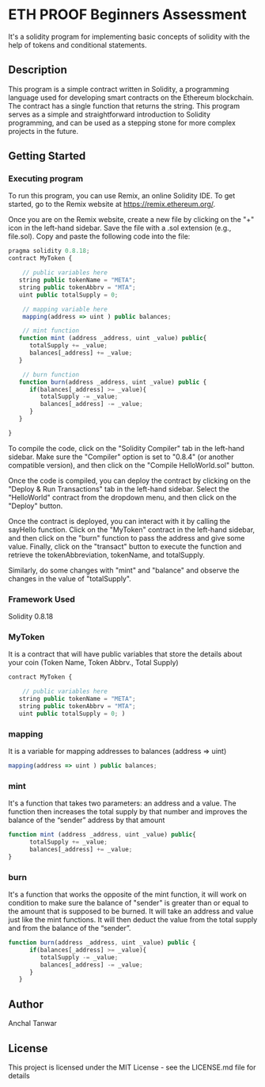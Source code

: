# ETH PROOF Beginners Assessment
It's a solidity program for implementing basic concepts of solidity with the help of tokens and conditional statements.

## Description
This program is a simple contract written in Solidity, a programming language used for developing smart contracts on the Ethereum blockchain. The contract has a single function that returns the string. This program serves as a simple and straightforward introduction to Solidity programming, and can be used as a stepping stone for more complex projects in the future.

## Getting Started

### Executing program

To run this program, you can use Remix, an online Solidity IDE. To get started, go to the Remix website at https://remix.ethereum.org/.

Once you are on the Remix website, create a new file by clicking on the "+" icon in the left-hand sidebar. Save the file with a .sol extension (e.g., file.sol). Copy and paste the following code into the file:
```javascript
pragma solidity 0.8.18;
contract MyToken {

    // public variables here
   string public tokenName = "META";
   string public tokenAbbrv = "MTA";
   uint public totalSupply = 0;

    // mapping variable here
    mapping(address => uint ) public balances; 

    // mint function
   function mint (address _address, uint _value) public{
      totalSupply += _value;
      balances[_address] += _value;
   }

    // burn function
   function burn(address _address, uint _value) public {
      if(balances[_address] >= _value){
         totalSupply -= _value;
         balances[_address] -= _value;
      }
   }

}
```


To compile the code, click on the "Solidity Compiler" tab in the left-hand sidebar. Make sure the "Compiler" option is set to "0.8.4" (or another compatible version), and then click on the "Compile HelloWorld.sol" button.

Once the code is compiled, you can deploy the contract by clicking on the "Deploy & Run Transactions" tab in the left-hand sidebar. Select the "HelloWorld" contract from the dropdown menu, and then click on the "Deploy" button.

Once the contract is deployed, you can interact with it by calling the sayHello function. Click on the "MyToken" contract in the left-hand sidebar, and then click on the "burn" function to pass the address and give some value. Finally, click on the "transact" button to execute the function and retrieve the tokenAbbreviation, tokenName, and totalSupply.

 Similarly, do some changes with "mint" and "balance" and observe the changes in the value of "totalSupply".
 
 ### Framework Used
Solidity 0.8.18


### MyToken
It is a contract that will have public variables that store the details about your coin (Token Name, Token Abbrv., Total Supply)
```javascript
contract MyToken {

    // public variables here
   string public tokenName = "META";
   string public tokenAbbrv = "MTA";
   uint public totalSupply = 0; )
```

### mapping
It is a variable for mapping addresses to balances (address => uint)
```javascript
mapping(address => uint ) public balances;
```

### mint
It's a function that takes two parameters: an address and a value. 
The function then increases the total supply by that number and improves the balance of the “sender” address by that amount
```javascript
function mint (address _address, uint _value) public{
      totalSupply += _value;
      balances[_address] += _value;
}
```

### burn
It's a function that works the opposite of the mint function, it will work on condition to make sure the balance of "sender" is greater than or equal 
       to the amount that is supposed to be burned.
It will take an address and value just like the mint functions. It will then deduct the value from the total supply and from the balance of the “sender”.
```javascript
function burn(address _address, uint _value) public {
      if(balances[_address] >= _value){
         totalSupply -= _value;
         balances[_address] -= _value;
      }
   }
```

## Author
Anchal Tanwar


## License
This project is licensed under the MIT License - see the LICENSE.md file for details
